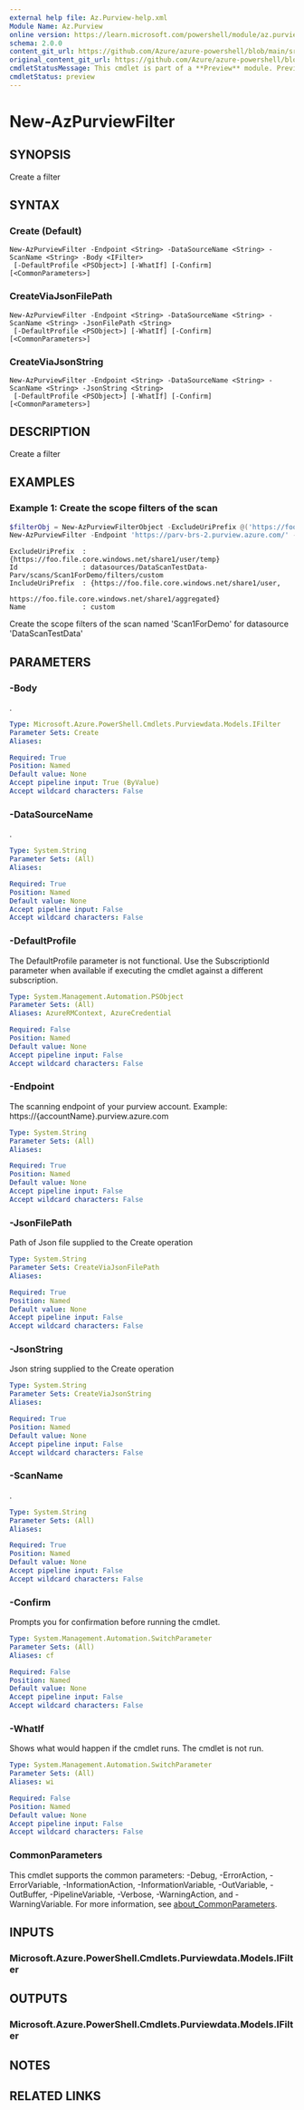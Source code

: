 ```yaml
---
external help file: Az.Purview-help.xml
Module Name: Az.Purview
online version: https://learn.microsoft.com/powershell/module/az.purview/new-azpurviewfilter
schema: 2.0.0
content_git_url: https://github.com/Azure/azure-powershell/blob/main/src/Purview/Purview/help/New-AzPurviewFilter.md
original_content_git_url: https://github.com/Azure/azure-powershell/blob/main/src/Purview/Purview/help/New-AzPurviewFilter.md
cmdletStatusMessage: This cmdlet is part of a **Preview** module. Preview versions aren't recommended for use in production environments. For more information, see https://aka.ms/azps-refstatus.
cmdletStatus: preview
---
```

# New-AzPurviewFilter

## SYNOPSIS
Create a filter

## SYNTAX

### Create (Default)
```
New-AzPurviewFilter -Endpoint <String> -DataSourceName <String> -ScanName <String> -Body <IFilter>
 [-DefaultProfile <PSObject>] [-WhatIf] [-Confirm] [<CommonParameters>]
```

### CreateViaJsonFilePath
```
New-AzPurviewFilter -Endpoint <String> -DataSourceName <String> -ScanName <String> -JsonFilePath <String>
 [-DefaultProfile <PSObject>] [-WhatIf] [-Confirm] [<CommonParameters>]
```

### CreateViaJsonString
```
New-AzPurviewFilter -Endpoint <String> -DataSourceName <String> -ScanName <String> -JsonString <String>
 [-DefaultProfile <PSObject>] [-WhatIf] [-Confirm] [<CommonParameters>]
```

## DESCRIPTION
Create a filter

## EXAMPLES

### Example 1: Create the scope filters of the scan
```powershell
$filterObj = New-AzPurviewFilterObject -ExcludeUriPrefix @('https://foo.file.core.windows.net/share1/user/temp') -IncludeUriPrefix @('https://foo.file.core.windows.net/share1/user','https://foo.file.core.windows.net/share1/aggregated')
New-AzPurviewFilter -Endpoint 'https://parv-brs-2.purview.azure.com/' -DataSourceName 'DataScanTestData-Parv' -ScanName 'Scan1ForDemo' -Body $filterObj
```

```output
ExcludeUriPrefix  : {https://foo.file.core.windows.net/share1/user/temp}
Id                : datasources/DataScanTestData-Parv/scans/Scan1ForDemo/filters/custom
IncludeUriPrefix  : {https://foo.file.core.windows.net/share1/user,
                    https://foo.file.core.windows.net/share1/aggregated}
Name              : custom
```

Create the scope filters of the scan named 'Scan1ForDemo' for datasource 'DataScanTestData'

## PARAMETERS

### -Body
.

```yaml
Type: Microsoft.Azure.PowerShell.Cmdlets.Purviewdata.Models.IFilter
Parameter Sets: Create
Aliases:

Required: True
Position: Named
Default value: None
Accept pipeline input: True (ByValue)
Accept wildcard characters: False
```

### -DataSourceName
.

```yaml
Type: System.String
Parameter Sets: (All)
Aliases:

Required: True
Position: Named
Default value: None
Accept pipeline input: False
Accept wildcard characters: False
```

### -DefaultProfile
The DefaultProfile parameter is not functional.
Use the SubscriptionId parameter when available if executing the cmdlet against a different subscription.

```yaml
Type: System.Management.Automation.PSObject
Parameter Sets: (All)
Aliases: AzureRMContext, AzureCredential

Required: False
Position: Named
Default value: None
Accept pipeline input: False
Accept wildcard characters: False
```

### -Endpoint
The scanning endpoint of your purview account.
Example: https://{accountName}.purview.azure.com

```yaml
Type: System.String
Parameter Sets: (All)
Aliases:

Required: True
Position: Named
Default value: None
Accept pipeline input: False
Accept wildcard characters: False
```

### -JsonFilePath
Path of Json file supplied to the Create operation

```yaml
Type: System.String
Parameter Sets: CreateViaJsonFilePath
Aliases:

Required: True
Position: Named
Default value: None
Accept pipeline input: False
Accept wildcard characters: False
```

### -JsonString
Json string supplied to the Create operation

```yaml
Type: System.String
Parameter Sets: CreateViaJsonString
Aliases:

Required: True
Position: Named
Default value: None
Accept pipeline input: False
Accept wildcard characters: False
```

### -ScanName
.

```yaml
Type: System.String
Parameter Sets: (All)
Aliases:

Required: True
Position: Named
Default value: None
Accept pipeline input: False
Accept wildcard characters: False
```

### -Confirm
Prompts you for confirmation before running the cmdlet.

```yaml
Type: System.Management.Automation.SwitchParameter
Parameter Sets: (All)
Aliases: cf

Required: False
Position: Named
Default value: None
Accept pipeline input: False
Accept wildcard characters: False
```

### -WhatIf
Shows what would happen if the cmdlet runs.
The cmdlet is not run.

```yaml
Type: System.Management.Automation.SwitchParameter
Parameter Sets: (All)
Aliases: wi

Required: False
Position: Named
Default value: None
Accept pipeline input: False
Accept wildcard characters: False
```

### CommonParameters
This cmdlet supports the common parameters: -Debug, -ErrorAction, -ErrorVariable, -InformationAction, -InformationVariable, -OutVariable, -OutBuffer, -PipelineVariable, -Verbose, -WarningAction, and -WarningVariable. For more information, see [about_CommonParameters](http://go.microsoft.com/fwlink/?LinkID=113216).

## INPUTS

### Microsoft.Azure.PowerShell.Cmdlets.Purviewdata.Models.IFilter

## OUTPUTS

### Microsoft.Azure.PowerShell.Cmdlets.Purviewdata.Models.IFilter

## NOTES

## RELATED LINKS


